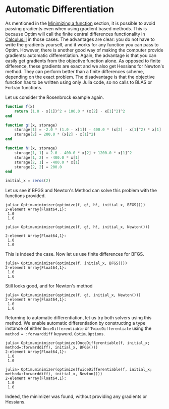 # Automatic Differentiation
As mentioned in the [Minimizing a function](http://www.juliaopt.org/Optim.jl/latest/user/minimization/) section,
it is possible to avoid passing gradients even when using gradient based methods.
This is because Optim will call the finite central differences functionality
in [Calculus.jl](https://github.com/johnmyleswhite/Calculus.jl/issues) in those cases.
The advantages are clear: you do not have to write the gradients yourself, and
it works for any function you can pass to Optim. However, there is another good
way of making the computer provide gradients: automatic differentiation. Again, the
advantage is that you can easily get gradients from the objective function alone.
As opposed to finite difference, these gradients are exact and we also get Hessians for
Newton's method. They can perform better than a finite differences scheme, depending
on the exact problem.
The disadvantage is that the objective function has
to be written using only Julia code, so no calls to BLAS or Fortran functions.

Let us consider the Rosenbrock example again.
```julia
function f(x)
    return (1.0 - x[1])^2 + 100.0 * (x[2] - x[1]^2)^2
end

function g!(x, storage)
    storage[1] = -2.0 * (1.0 - x[1]) - 400.0 * (x[2] - x[1]^2) * x[1]
    storage[2] = 200.0 * (x[2] - x[1]^2)
end

function h!(x, storage)
    storage[1, 1] = 2.0 - 400.0 * x[2] + 1200.0 * x[1]^2
    storage[1, 2] = -400.0 * x[1]
    storage[2, 1] = -400.0 * x[1]
    storage[2, 2] = 200.0
end

initial_x = zeros(2)
```
Let us see if BFGS and Newton's Method can solve this problem with the functions
provided.
```jlcon
julia> Optim.minimizer(optimize(f, g!, h!, initial_x, BFGS()))
2-element Array{Float64,1}:
 1.0
 1.0

julia> Optim.minimizer(optimize(f, g!, h!, initial_x, Newton()))

2-element Array{Float64,1}:
 1.0
 1.0
```
This is indeed the case. Now let us use finite differences for BFGS.
```jlcon    
julia> Optim.minimizer(optimize(f, initial_x, BFGS()))
2-element Array{Float64,1}:
 1.0
 1.0
```
Still looks good, and for Newton's method
```jlcon    
julia> Optim.minimizer(optimize(f, g!, initial_x, Newton()))
2-element Array{Float64,1}:
 1.0
 1.0
```
Returning to automatic differentiation, let us try both solvers using this
method. We enable automatic differentiation by constructing a type instance of either `OnceDifferentiable`
or `TwiceDifferentiale` using the `method = :forwarddiff` keyword.
`Optim.Options`.
```jlcon
julia> Optim.minimizer(optimize(OnceDifferentiable(f, initial_x; method=:forwarddiff), initial_x, BFGS()))
2-element Array{Float64,1}:
 1.0
 1.0

julia> Optim.minimizer(optimize(TwiceDifferentiable(f, initial_x; method=:forwarddiff), initial_x, Newton()))
2-element Array{Float64,1}:
 1.0
 1.0
```
Indeed, the minimizer was found, without providing any gradients or Hessians.
